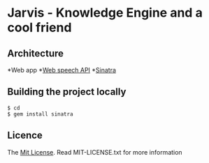 Jarvis - Knowledge Engine and a cool friend
============

Architecture
-----------
*Web app
*[Web speech API](http://updates.html5rocks.com/2013/01/Voice-Driven-Web-Apps-Introduction-to-the-Web-Speech-API)
*[Sinatra](http://www.sinatrarb.com/)

Building the project locally
--------------
    $ cd
    $ gem install sinatra

Licence
--------------
The [Mit License](http://opensource.org/licenses/MIT). Read MIT-LICENSE.txt for more information
